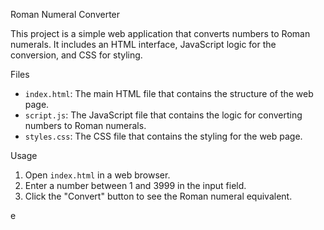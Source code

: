 Roman Numeral Converter

This project is a simple web application that converts numbers to Roman numerals. It includes an HTML interface, JavaScript logic for the conversion, and CSS for styling.

 Files

- `index.html`: The main HTML file that contains the structure of the web page.
- `script.js`: The JavaScript file that contains the logic for converting numbers to Roman numerals.
- `styles.css`: The CSS file that contains the styling for the web page.

 Usage

1. Open `index.html` in a web browser.
2. Enter a number between 1 and 3999 in the input field.
3. Click the "Convert" button to see the Roman numeral equivalent.

e
